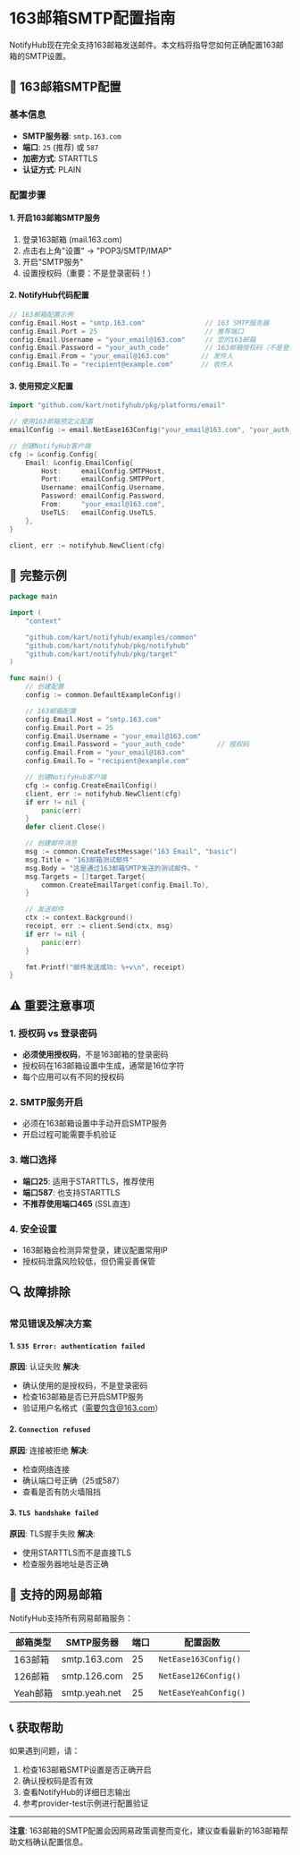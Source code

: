 # 163邮箱SMTP配置指南

NotifyHub现在完全支持163邮箱发送邮件。本文档将指导您如何正确配置163邮箱的SMTP设置。

## 🔧 163邮箱SMTP配置

### 基本信息
- **SMTP服务器**: `smtp.163.com`
- **端口**: `25` (推荐) 或 `587`
- **加密方式**: STARTTLS
- **认证方式**: PLAIN

### 配置步骤

#### 1. 开启163邮箱SMTP服务

1. 登录163邮箱 (mail.163.com)
2. 点击右上角"设置" → "POP3/SMTP/IMAP"
3. 开启"SMTP服务"
4. 设置授权码（重要：不是登录密码！）

#### 2. NotifyHub代码配置

```go
// 163邮箱配置示例
config.Email.Host = "smtp.163.com"               // 163 SMTP服务器
config.Email.Port = 25                           // 推荐端口
config.Email.Username = "your_email@163.com"     // 您的163邮箱
config.Email.Password = "your_auth_code"         // 163邮箱授权码（不是登录密码）
config.Email.From = "your_email@163.com"        // 发件人
config.Email.To = "recipient@example.com"       // 收件人
```

#### 3. 使用预定义配置

```go
import "github.com/kart/notifyhub/pkg/platforms/email"

// 使用163邮箱预定义配置
emailConfig := email.NetEase163Config("your_email@163.com", "your_auth_code")

// 创建NotifyHub客户端
cfg := &config.Config{
    Email: &config.EmailConfig{
        Host:     emailConfig.SMTPHost,
        Port:     emailConfig.SMTPPort,
        Username: emailConfig.Username,
        Password: emailConfig.Password,
        From:     "your_email@163.com",
        UseTLS:   emailConfig.UseTLS,
    },
}

client, err := notifyhub.NewClient(cfg)
```

## 🚀 完整示例

```go
package main

import (
    "context"

    "github.com/kart/notifyhub/examples/common"
    "github.com/kart/notifyhub/pkg/notifyhub"
    "github.com/kart/notifyhub/pkg/target"
)

func main() {
    // 创建配置
    config := common.DefaultExampleConfig()

    // 163邮箱配置
    config.Email.Host = "smtp.163.com"
    config.Email.Port = 25
    config.Email.Username = "your_email@163.com"
    config.Email.Password = "your_auth_code"        // 授权码
    config.Email.From = "your_email@163.com"
    config.Email.To = "recipient@example.com"

    // 创建NotifyHub客户端
    cfg := config.CreateEmailConfig()
    client, err := notifyhub.NewClient(cfg)
    if err != nil {
        panic(err)
    }
    defer client.Close()

    // 创建邮件消息
    msg := common.CreateTestMessage("163 Email", "basic")
    msg.Title = "163邮箱测试邮件"
    msg.Body = "这是通过163邮箱SMTP发送的测试邮件。"
    msg.Targets = []target.Target{
        common.CreateEmailTarget(config.Email.To),
    }

    // 发送邮件
    ctx := context.Background()
    receipt, err := client.Send(ctx, msg)
    if err != nil {
        panic(err)
    }

    fmt.Printf("邮件发送成功: %+v\n", receipt)
}
```

## ⚠️ 重要注意事项

### 1. 授权码 vs 登录密码
- **必须使用授权码**，不是163邮箱的登录密码
- 授权码在163邮箱设置中生成，通常是16位字符
- 每个应用可以有不同的授权码

### 2. SMTP服务开启
- 必须在163邮箱设置中手动开启SMTP服务
- 开启过程可能需要手机验证

### 3. 端口选择
- **端口25**: 适用于STARTTLS，推荐使用
- **端口587**: 也支持STARTTLS
- **不推荐使用端口465** (SSL直连)

### 4. 安全设置
- 163邮箱会检测异常登录，建议配置常用IP
- 授权码泄露风险较低，但仍需妥善保管

## 🔍 故障排除

### 常见错误及解决方案

#### 1. `535 Error: authentication failed`
**原因**: 认证失败
**解决**:
- 确认使用的是授权码，不是登录密码
- 检查163邮箱是否已开启SMTP服务
- 验证用户名格式（需要包含@163.com）

#### 2. `Connection refused`
**原因**: 连接被拒绝
**解决**:
- 检查网络连接
- 确认端口号正确（25或587）
- 查看是否有防火墙阻挡

#### 3. `TLS handshake failed`
**原因**: TLS握手失败
**解决**:
- 使用STARTTLS而不是直接TLS
- 检查服务器地址是否正确

## 📧 支持的网易邮箱

NotifyHub支持所有网易邮箱服务：

| 邮箱类型 | SMTP服务器 | 端口 | 配置函数 |
|----------|------------|------|----------|
| 163邮箱 | smtp.163.com | 25 | `NetEase163Config()` |
| 126邮箱 | smtp.126.com | 25 | `NetEase126Config()` |
| Yeah邮箱 | smtp.yeah.net | 25 | `NetEaseYeahConfig()` |

## 📞 获取帮助

如果遇到问题，请：
1. 检查163邮箱SMTP设置是否正确开启
2. 确认授权码是否有效
3. 查看NotifyHub的详细日志输出
4. 参考provider-test示例进行配置验证

---

**注意**: 163邮箱的SMTP配置会因网易政策调整而变化，建议查看最新的163邮箱帮助文档确认配置信息。